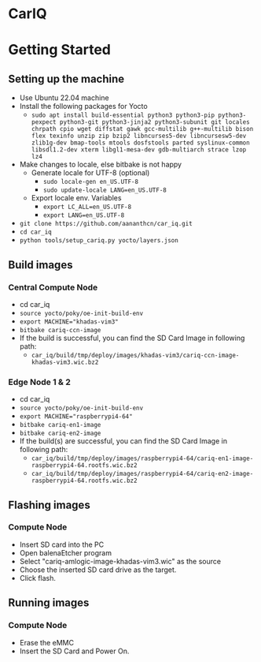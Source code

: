 # CarIQ



# Getting Started
## Setting up the machine
 * Use Ubuntu 22.04 machine
 * Install the following packages for Yocto
	* `sudo apt install build-essential python3 python3-pip python3-pexpect python3-git python3-jinja2 python3-subunit git locales chrpath cpio wget diffstat gawk gcc-multilib g++-multilib bison flex texinfo unzip zip bzip2 libncurses5-dev libncursesw5-dev zlib1g-dev bmap-tools mtools dosfstools parted syslinux-common libsdl1.2-dev xterm libgl1-mesa-dev gdb-multiarch strace lzop lz4`
 * Make changes to locale, else bitbake is not happy
	* Generate locale for UTF-8 (optional)
		* `sudo locale-gen en_US.UTF-8`
		* `sudo update-locale LANG=en_US.UTF-8`
	* Export locale env. Variables
		* `export LC_ALL=en_US.UTF-8`
		* `export LANG=en_US.UTF-8`
 * `git clone https://github.com/aananthcn/car_iq.git`
 * `cd car_iq`
 * `python tools/setup_cariq.py yocto/layers.json`


 ## Build images
 ### Central Compute Node
 * cd car_iq
 * `source yocto/poky/oe-init-build-env`
 * `export MACHINE="khadas-vim3"`
 * `bitbake cariq-ccn-image`
 * If the build is successful, you can find the SD Card Image in following path:
	* `car_iq/build/tmp/deploy/images/khadas-vim3/cariq-ccn-image-khadas-vim3.wic.bz2`

### Edge Node 1 & 2
 * cd car_iq
 * `source yocto/poky/oe-init-build-env`
 * `export MACHINE="raspberrypi4-64"`
 * `bitbake cariq-en1-image`
 * `bitbake cariq-en2-image`
 * If the build(s) are successful, you can find the SD Card Image in following path:
	* `car_iq/build/tmp/deploy/images/raspberrypi4-64/cariq-en1-image-raspberrypi4-64.rootfs.wic.bz2`
	* `car_iq/build/tmp/deploy/images/raspberrypi4-64/cariq-en2-image-raspberrypi4-64.rootfs.wic.bz2`


## Flashing images
### Compute Node
 * Insert SD card into the PC
 * Open balenaEtcher program
 * Select "cariq-amlogic-image-khadas-vim3.wic" as the source
 * Choose the inserted SD card drive as the target.
 * Click flash.


## Running images
### Compute Node
 * Erase the eMMC
 * Insert the SD Card and Power On.
